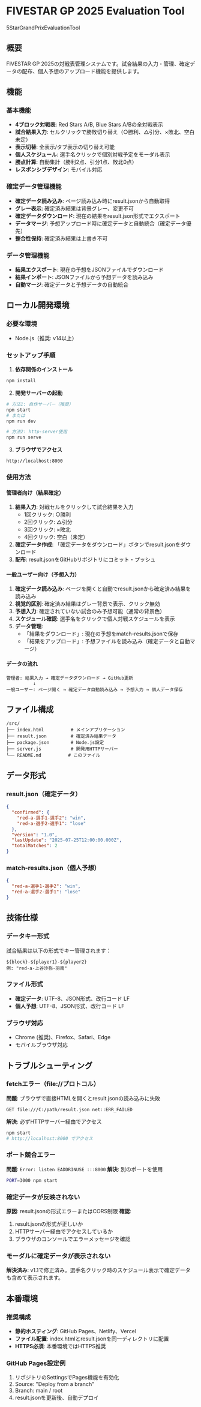 # FIVESTAR GP 2025 Evaluation Tool
5StarGrandPrixEvaluationTool

## 概要
FIVESTAR GP 2025の対戦表管理システムです。試合結果の入力・管理、確定データの配布、個人予想のアップロード機能を提供します。

## 機能

### 基本機能
- **4ブロック対戦表**: Red Stars A/B, Blue Stars A/Bの全対戦表示
- **試合結果入力**: セルクリックで勝敗切り替え（○勝利、△引分、×敗北、空白未定）
- **表示切替**: 全表示/タブ表示の切り替え可能
- **個人スケジュール**: 選手名クリックで個別対戦予定をモーダル表示
- **勝点計算**: 自動集計（勝利2点、引分1点、敗北0点）
- **レスポンシブデザイン**: モバイル対応

### 確定データ管理機能
- **確定データ読み込み**: ページ読み込み時にresult.jsonから自動取得
- **グレー表示**: 確定済み結果は背景グレー、変更不可
- **確定データダウンロード**: 現在の結果をresult.json形式でエクスポート
- **データマージ**: 予想アップロード時に確定データと自動統合（確定データ優先）
- **整合性保持**: 確定済み結果は上書き不可

### データ管理機能
- **結果エクスポート**: 現在の予想をJSONファイルでダウンロード
- **結果インポート**: JSONファイルから予想データを読み込み
- **自動マージ**: 確定データと予想データの自動統合

## ローカル開発環境

### 必要な環境
- Node.js（推奨: v14以上）

### セットアップ手順

1. **依存関係のインストール**
```bash
npm install
```

2. **開発サーバーの起動**
```bash
# 方法1: 自作サーバー（推奨）
npm start
# または
npm run dev

# 方法2: http-server使用
npm run serve
```

3. **ブラウザでアクセス**
```
http://localhost:8000
```

### 使用方法

#### 管理者向け（結果確定）
1. **結果入力**: 対戦セルをクリックして試合結果を入力
   - 1回クリック: ○勝利
   - 2回クリック: △引分 
   - 3回クリック: ×敗北
   - 4回クリック: 空白（未定）
2. **確定データ作成**: 「確定データをダウンロード」ボタンでresult.jsonをダウンロード
3. **配布**: result.jsonをGitHubリポジトリにコミット・プッシュ

#### 一般ユーザー向け（予想入力）
1. **確定データ読み込み**: ページを開くと自動でresult.jsonから確定済み結果を読み込み
2. **視覚的区別**: 確定済み結果はグレー背景で表示、クリック無効
3. **予想入力**: 確定されていない試合のみ予想可能（通常の背景色）
4. **スケジュール確認**: 選手名をクリックで個人対戦スケジュールを表示
5. **データ管理**:
   - 「結果をダウンロード」: 現在の予想をmatch-results.jsonで保存
   - 「結果をアップロード」: 予想ファイルを読み込み（確定データと自動マージ）

#### データの流れ
```
管理者: 結果入力 → 確定データダウンロード → GitHub更新
          ↓
一般ユーザー: ページ開く → 確定データ自動読み込み → 予想入力 → 個人データ保存
```

## ファイル構成
```
/src/
├── index.html          # メインアプリケーション
├── result.json         # 確定済み結果データ
├── package.json        # Node.js設定
├── server.js           # 開発用HTTPサーバー
└── README.md          # このファイル
```

## データ形式

### result.json（確定データ）
```json
{
  "confirmed": {
    "red-a-選手1-選手2": "win",
    "red-a-選手2-選手1": "lose"
  },
  "version": "1.0",
  "lastUpdate": "2025-07-25T12:00:00.000Z",
  "totalMatches": 2
}
```

### match-results.json（個人予想）
```json
{
  "red-a-選手1-選手2": "win",
  "red-a-選手2-選手1": "lose"
}
```

## 技術仕様

### データキー形式
試合結果は以下の形式でキー管理されます：
```
${block}-${player1}-${player2}
例: "red-a-上谷沙弥-羽南"
```

### ファイル形式
- **確定データ**: UTF-8、JSON形式、改行コード LF
- **個人予想**: UTF-8、JSON形式、改行コード LF

### ブラウザ対応
- Chrome (推奨)、Firefox、Safari、Edge
- モバイルブラウザ対応

## トラブルシューティング

### fetchエラー（file://プロトコル）
**問題**: ブラウザで直接HTMLを開くとresult.jsonの読み込みに失敗
```
GET file:///C:/path/result.json net::ERR_FAILED
```
**解決**: 必ずHTTPサーバー経由でアクセス
```bash
npm start
# http://localhost:8000 でアクセス
```

### ポート競合エラー
**問題**: `Error: listen EADDRINUSE :::8000`
**解決**: 別のポートを使用
```bash
PORT=3000 npm start
```

### 確定データが反映されない
**原因**: result.jsonの形式エラーまたはCORS制限
**確認**: 
1. result.jsonの形式が正しいか
2. HTTPサーバー経由でアクセスしているか
3. ブラウザのコンソールでエラーメッセージを確認

### モーダルに確定データが表示されない
**解決済み**: v1.1で修正済み。選手名クリック時のスケジュール表示で確定データも含めて表示されます。

## 本番環境

### 推奨構成
- **静的ホスティング**: GitHub Pages、Netlify、Vercel
- **ファイル配置**: index.htmlとresult.jsonを同一ディレクトリに配置
- **HTTPS必須**: 本番環境ではHTTPS推奨

### GitHub Pages設定例
1. リポジトリのSettingsでPages機能を有効化
2. Source: "Deploy from a branch"
3. Branch: main / root
4. result.jsonを更新後、自動デプロイ
